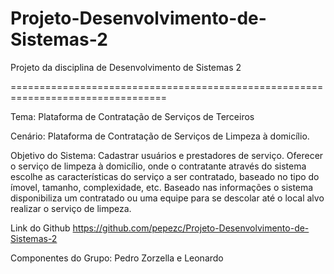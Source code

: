 # Projeto-Desenvolvimento-de-Sistemas-2
Projeto da disciplina de Desenvolvimento de Sistemas 2

=================================================================================

Tema: Plataforma de Contratação de Serviços de Terceiros

Cenário:
Plataforma de Contratação de Serviços de Limpeza à domicílio.
  
Objetivo do Sistema:
Cadastrar usuários e prestadores de serviço.
Oferecer o serviço de limpeza à domicílio, onde o contratante através do sistema escolhe as características do serviço a ser 		contratado, baseado no tipo do ímovel, tamanho, complexidade, etc.
Baseado nas informações o sistema disponibiliza um contratado ou uma 	equipe para se descolar até o local alvo realizar o serviço de 	limpeza.
  
Link do Github
https://github.com/pepezc/Projeto-Desenvolvimento-de-Sistemas-2

Componentes do Grupo:
Pedro Zorzella e Leonardo

